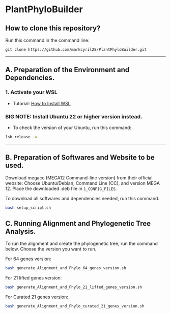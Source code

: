 # PlantPhyloBuilder 

## How to clone this repository? 
Run this command in the command line: 
```
git clone https://github.com/markcyril28/PlantPhyloBuilder.git
```

---

## A. Preparation of the Environment and Dependencies.
### 1. Activate your WSL

- Tutorial: [How to Install WSL](https://www.youtube.com/watch?v=5RTSlby-l9w)  
### **BIG NOTE:** Install **Ubuntu 22 or higher version** instead.
- To check the version of your Ubuntu, run this command: 
```bash
lsb_release -a
```

---

## B. Preparation of Softwares and Website to be used. 

Download megacc (MEGA12 Command-line version) from their official website:
   Choose Ubuntu/Debian, Command Line (CC), and version MEGA 12.
   Place the downloaded .deb file in ```1_CONFIG_FILES```.

To download all softwares and dependencies needed, run this command. 
```bash 
bash setup_script.sh
```

## C. Running Alignment and Phylogenetic Tree Analysis. 

To run the alignment and create the phylogenetic tree, run the command below. 
Choose the version you want to run. 

For 64 genes version: 
```bash 
bash generate_Alignment_and_Phylo_64_genes_version.sh 
```

For 21 lifted genes version: 
```bash 
bash generate_Alignment_and_Phylo_21_lifted_genes_version.sh 
```

For Curated 21 genes version: 
```bash 
bash generate_Alignment_and_Phylo_curated_21_genes_version.sh 
```
